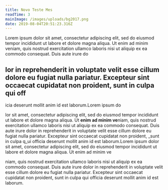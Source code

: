 ```yaml
---
title: Novo Teste Mes
readTime: 3
mainImage: /images/uploads/bg2017.png
date: 2019-08-04T20:51:23.316Z
---
```

Lorem ipsum dolor sit amet, consectetur adipiscing elit, sed do eiusmod tempor incididunt ut labore et dolore magna aliqua. Ut enim ad minim veniam, quis nostrud exercitation ullamco laboris nisi ut aliquip ex ea commodo consequat. Duis aute irure do

## lor in reprehenderit in voluptate velit esse cillum dolore eu fugiat nulla pariatur. Excepteur sint occaecat cupidatat non proident, sunt in culpa qui off

icia deserunt mollit anim id est laborum.Lorem ipsum do

lor sit amet, consectetur adipiscing elit, sed do eiusmod tempor incididunt ut labore et dolore magna aliqua. Ut **enim ad minim ve**niam, quis nostrud exercitation ullamco laboris nisi ut aliquip ex ea commodo consequat. Duis aute irure dolor in reprehenderit in voluptate velit esse cillum dolore eu fugiat nulla pariatur. Excepteur sint occaecat cupidatat non proident, _sunt in culpa q_ui officia deserunt mollit anim id est laborum.Lorem ipsum dolor sit amet, consectetur adipiscing elit, sed do eiusmod tempor incididunt ut labore et dolore magna aliqua. Ut enim ad minim ve



niam, quis nostrud exercitation ullamco laboris nisi ut aliquip ex ea commodo consequat. Duis aute irure dolor in reprehenderit in voluptate velit esse cillum dolore eu fugiat nulla pariatur. Excepteur sint occaecat cupidatat non proident, sunt in culpa qui officia deserunt mollit anim id est laborum.
